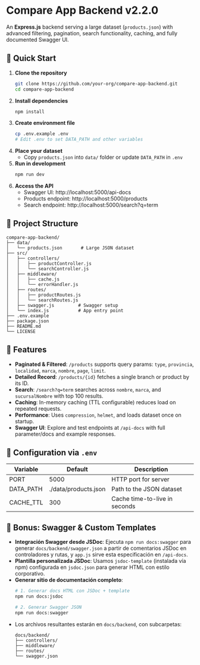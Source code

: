 # Compare App Backend v2.2.0

An **Express.js** backend serving a large dataset (`products.json`) with advanced filtering, pagination,
search functionality, caching, and fully documented Swagger UI.

## 🚀 Quick Start

1. **Clone the repository**
   ```bash
   git clone https://github.com/your-org/compare-app-backend.git
   cd compare-app-backend
   ```
2. **Install dependencies**
   ```bash
   npm install
   ```
3. **Create environment file**
   ```bash
   cp .env.example .env
   # Edit .env to set DATA_PATH and other variables
   ```
4. **Place your dataset**
   - Copy `products.json` into `data/` folder or update `DATA_PATH` in `.env`
5. **Run in development**
   ```bash
   npm run dev
   ```
6. **Access the API**
   - Swagger UI: http://localhost:5000/api-docs
   - Products endpoint: http://localhost:5000/products
   - Search endpoint: http://localhost:5000/search?q=term

## 📁 Project Structure
```
compare-app-backend/
├── data/
│   └── products.json       # Large JSON dataset
├── src/
│   ├── controllers/
│   │   ├── productController.js
│   │   └── searchController.js
│   ├── middleware/
│   │   ├── cache.js
│   │   └── errorHandler.js
│   ├── routes/
│   │   ├── productRoutes.js
│   │   └── searchRoutes.js
│   ├── swagger.js         # Swagger setup
│   └── index.js           # App entry point
├── .env.example
├── package.json
├── README.md
└── LICENSE
```

## 🎯 Features
- **Paginated & Filtered**: `/products` supports query params: `type`, `provincia`, `localidad`, `marca`, `nombre`, `page`, `limit`.
- **Detailed Record**: `/products/{id}` fetches a single branch or product by its ID.
- **Search**: `/search?q=term` searches across `nombre`, `marca`, and `sucursalNombre` with top 100 results.
- **Caching**: In-memory caching (TTL configurable) reduces load on repeated requests.
- **Performance**: Uses `compression`, `helmet`, and loads dataset once on startup.
- **Swagger UI**: Explore and test endpoints at `/api-docs` with full parameter/docs and example responses.

## 🔧 Configuration via `.env`
| Variable   | Default             | Description                            |
|------------|---------------------|----------------------------------------|
| PORT       | 5000                | HTTP port for server                   |
| DATA_PATH  | ./data/products.json| Path to the JSON dataset               |
| CACHE_TTL  | 300                 | Cache time-to-live in seconds          |

## 🎁 Bonus: Swagger & Custom Templates

- **Integración Swagger desde JSDoc**: Ejecuta `npm run docs:swagger` para generar `docs/backend/swagger.json` a partir de comentarios JSDoc en controladores y rutas, y `app.js` sirve esta especificación en `/api-docs`.
- **Plantilla personalizada JSDoc**: Usamos `jsdoc-template` (instalada vía npm) configurada en `jsdoc.json` para generar HTML con estilo corporativo.
- **Generar sitio de documentación completo**:
  ```bash
  # 1. Generar docs HTML con JSDoc + template
  npm run docs:jsdoc

  # 2. Generar Swagger JSON
  npm run docs:swagger
  ```
- Los archivos resultantes estarán en `docs/backend`, con subcarpetas:
  ```
  docs/backend/
  ├── controllers/
  ├── middleware/
  ├── routes/
  └── swagger.json
  ```

